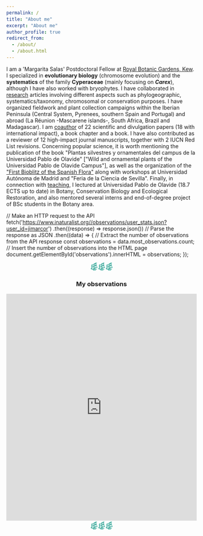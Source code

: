 ```yaml
---
permalink: /
title: "About me"
excerpt: "About me"
author_profile: true
redirect_from: 
  - /about/
  - /about.html
---
```


I am a 'Margarita Salas' Postdoctoral Fellow at [Royal Botanic Gardens, Kew](https://www.kew.org/science). I specialized in **evolutionary biology** (chromosome evolution) and the **systematics** of the family **Cyperaceae** (mainly focusing on ***Carex***), although I have also worked with bryophytes. I have collaborated in [research](research) articles involving different aspects such as phylogeographic, systematics/taxonomy, chromosomal or conservation purposes. I have organized fieldwork and plant collection campaigns within the Iberian Peninsula (Central System, Pyrenees, southern Spain and Portugal) and abroad (La Réunion -Mascarene islands-, South Africa, Brazil and Madagascar).
I am [coauthor](publications) of 22 scientific and divulgation papers (18 with international impact), a book chapter and a book. I have also contributed as a reviewer of 12 high-impact journal manuscripts, together with 2 IUCN Red List revisions. Concerning popular science, it is worth mentioning the publication of the book "Plantas silvestres y ornamentales del campus de la Universidad Pablo de Olavide" ["Wild and ornamental plants of the Universidad Pablo de Olavide Campus"], as well as the organization of the ["First Bioblitz of the Spanish Flora"](https://www.inaturalist.org/projects/i-biomaraton-de-flora-espanola) along with workshops at Universidad Autónoma de Madrid and "Feria de la Ciencia de Sevilla". Finally, in connection with [teaching](teaching), I lectured at Universidad Pablo de Olavide (18.7 ECTS up to date) in Botany, Conservation Biology and Ecological Restoration, and also mentored several interns and end-of-degree project of BSc students in the Botany area.

// Make an HTTP request to the API
fetch('https://www.inaturalist.org//observations/user_stats.json?user_id=jimarcor')
  .then((response) => response.json()) // Parse the response as JSON
  .then((data) => {
    // Extract the number of observations from the API response
    const observations = data.most_observations.count;
    // Insert the number of observations into the HTML page
    document.getElementById('observations').innerHTML = observations;
  });


<center>

<img src='/images/android-chrome-192x192.png' width="20"><img src='/images/android-chrome-192x192.png' width="20"><img src='/images/android-chrome-192x192.png' width="20">
<br/>
<h3> My observations</h3>
<iframe src="https://www.inaturalist.org/observations/map?user_id=jimarcor#2/0/0" width="100%" height="600" frameborder="no" border="0" marginwidth="0" marginheight="0"></iframe

<img src='/images/android-chrome-192x192.png' width="20"><img src='/images/android-chrome-192x192.png' width="20"><img src='/images/android-chrome-192x192.png' width="20">
<br/>

</center>
